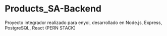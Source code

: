 # Products_SA-Backend
Proyecto integrador realizado para enyoi, desarrollado en Node.js, Express, PostgreSQL, React (PERN STACK)

